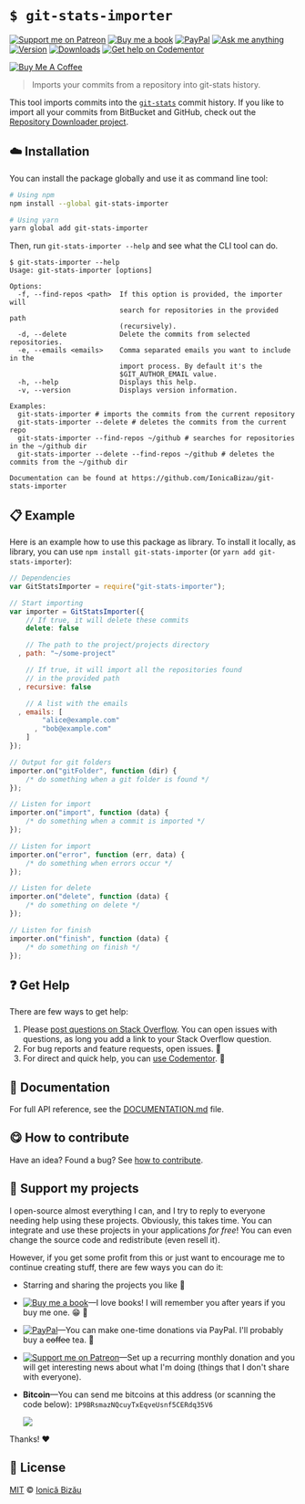 <!-- Please do not edit this file. Edit the `blah` field in the `package.json` instead. If in doubt, open an issue. -->


















# `$ git-stats-importer`

 [![Support me on Patreon][badge_patreon]][patreon] [![Buy me a book][badge_amazon]][amazon] [![PayPal][badge_paypal_donate]][paypal-donations] [![Ask me anything](https://img.shields.io/badge/ask%20me-anything-1abc9c.svg)](https://github.com/IonicaBizau/ama) [![Version](https://img.shields.io/npm/v/git-stats-importer.svg)](https://www.npmjs.com/package/git-stats-importer) [![Downloads](https://img.shields.io/npm/dt/git-stats-importer.svg)](https://www.npmjs.com/package/git-stats-importer) [![Get help on Codementor](https://cdn.codementor.io/badges/get_help_github.svg)](https://www.codementor.io/johnnyb?utm_source=github&utm_medium=button&utm_term=johnnyb&utm_campaign=github)

<a href="https://www.buymeacoffee.com/H96WwChMy" target="_blank"><img src="https://www.buymeacoffee.com/assets/img/custom_images/yellow_img.png" alt="Buy Me A Coffee"></a>







> Imports your commits from a repository into git-stats history.






This tool imports commits into the [`git-stats`](https://github.com/IonicaBizau/git-stats) commit history. If you like to import all your commits from BitBucket and GitHub, check out the [Repository Downloader project](https://github.com/IonicaBizau/repository-downloader).












## :cloud: Installation

You can install the package globally and use it as command line tool:


```sh
# Using npm
npm install --global git-stats-importer

# Using yarn
yarn global add git-stats-importer
```


Then, run `git-stats-importer --help` and see what the CLI tool can do.


```
$ git-stats-importer --help
Usage: git-stats-importer [options]

Options:
  -f, --find-repos <path>  If this option is provided, the importer will
                           search for repositories in the provided path
                           (recursively).
  -d, --delete             Delete the commits from selected repositories.
  -e, --emails <emails>    Comma separated emails you want to include in the
                           import process. By default it's the
                           $GIT_AUTHOR_EMAIL value.
  -h, --help               Displays this help.
  -v, --version            Displays version information.

Examples:
  git-stats-importer # imports the commits from the current repository
  git-stats-importer --delete # deletes the commits from the current repo
  git-stats-importer --find-repos ~/github # searches for repositories in the ~/github dir
  git-stats-importer --delete --find-repos ~/github # deletes the commits from the ~/github dir

Documentation can be found at https://github.com/IonicaBizau/git-stats-importer
```













## :clipboard: Example



Here is an example how to use this package as library. To install it locally, as library, you can use `npm install git-stats-importer` (or `yarn add git-stats-importer`):



```js
// Dependencies
var GitStatsImporter = require("git-stats-importer");

// Start importing
var importer = GitStatsImporter({
    // If true, it will delete these commits
    delete: false

    // The path to the project/projects directory
  , path: "~/some-project"

    // If true, it will import all the repositories found
    // in the provided path
  , recursive: false

    // A list with the emails
  , emails: [
        "alice@example.com"
      , "bob@example.com"
    ]
});

// Output for git folders
importer.on("gitFolder", function (dir) {
    /* do something when a git folder is found */
});

// Listen for import
importer.on("import", function (data) {
    /* do something when a commit is imported */
});

// Listen for import
importer.on("error", function (err, data) {
    /* do something when errors occur */
});

// Listen for delete
importer.on("delete", function (data) {
    /* do something on delete */
});

// Listen for finish
importer.on("finish", function (data) {
    /* do something on finish */
});
```











## :question: Get Help

There are few ways to get help:



 1. Please [post questions on Stack Overflow](https://stackoverflow.com/questions/ask). You can open issues with questions, as long you add a link to your Stack Overflow question.
 2. For bug reports and feature requests, open issues. :bug:
 3. For direct and quick help, you can [use Codementor](https://www.codementor.io/johnnyb). :rocket:





## :memo: Documentation

For full API reference, see the [DOCUMENTATION.md][docs] file.












## :yum: How to contribute
Have an idea? Found a bug? See [how to contribute][contributing].


## :sparkling_heart: Support my projects
I open-source almost everything I can, and I try to reply to everyone needing help using these projects. Obviously,
this takes time. You can integrate and use these projects in your applications *for free*! You can even change the source code and redistribute (even resell it).

However, if you get some profit from this or just want to encourage me to continue creating stuff, there are few ways you can do it:


 - Starring and sharing the projects you like :rocket:
 - [![Buy me a book][badge_amazon]][amazon]—I love books! I will remember you after years if you buy me one. :grin: :book:
 - [![PayPal][badge_paypal]][paypal-donations]—You can make one-time donations via PayPal. I'll probably buy a ~~coffee~~ tea. :tea:
 - [![Support me on Patreon][badge_patreon]][patreon]—Set up a recurring monthly donation and you will get interesting news about what I'm doing (things that I don't share with everyone).
 - **Bitcoin**—You can send me bitcoins at this address (or scanning the code below): `1P9BRsmazNQcuyTxEqveUsnf5CERdq35V6`

    ![](https://i.imgur.com/z6OQI95.png)


Thanks! :heart:
























## :scroll: License

[MIT][license] © [Ionică Bizău][website]






[license]: /LICENSE
[website]: https://ionicabizau.net
[contributing]: /CONTRIBUTING.md
[docs]: /DOCUMENTATION.md
[badge_patreon]: https://ionicabizau.github.io/badges/patreon.svg
[badge_amazon]: https://ionicabizau.github.io/badges/amazon.svg
[badge_paypal]: https://ionicabizau.github.io/badges/paypal.svg
[badge_paypal_donate]: https://ionicabizau.github.io/badges/paypal_donate.svg
[patreon]: https://www.patreon.com/ionicabizau
[amazon]: http://amzn.eu/hRo9sIZ
[paypal-donations]: https://www.paypal.com/cgi-bin/webscr?cmd=_s-xclick&hosted_button_id=RVXDDLKKLQRJW
